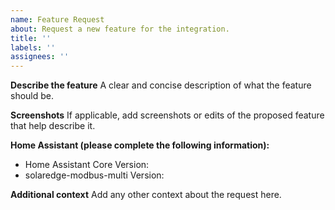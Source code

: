```yaml
---
name: Feature Request
about: Request a new feature for the integration.
title: ''
labels: ''
assignees: ''
---
```

<!-- IF YOU DO NOT FILL OUT THIS TEMPLATE YOUR ISSUE WILL BE CLOSED -->
<!-- If you delete the template the issue will be closed and you will be asked to resubmit using the template. -->

<!-- DO NOT OPEN AN ISSUE TO ASK HOW TO SET UP OR CONFIGURE THE INTEGRATION -->
<!-- READ THE INSTRUCTIONS: -->
<!-- https://github.com/sfstar/hass-victron/?tab=readme-ov-file#installing-the-integration -->

<!-- Make sure your configuration is correct, switch over your gx device to an wired LAN connection if possible -->

**Describe the feature**
A clear and concise description of what the feature should be.

**Screenshots**
If applicable, add screenshots or edits of the proposed feature that help describe it.

**Home Assistant (please complete the following information):**
 - Home Assistant Core Version:
 - solaredge-modbus-multi Version:

**Additional context**
Add any other context about the request here.